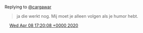 Replying to [@cargawar](https://twitter.com/cargawar/status/1247819239697854471)

> ja die werkt nog\. Mij moet je alleen volgen als je humor hebt\.

<img src="../../media/tweet.ico" width="12" /> [Wed Apr 08 17:20:08 +0000 2020](https://twitter.com/DromerDenker/status/1247937283036241920)
